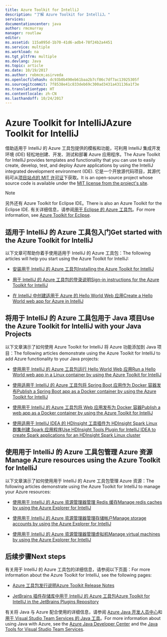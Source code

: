 ```yaml
---
title: Azure Toolkit for IntelliJ
description: "了解 Azure Toolkit for IntelliJ。"
services: 
documentationcenter: java
author: rmcmurray
manager: routlaw
editor: 
ms.assetid: 115a095d-1b70-41d6-adb4-78f24b2a4451
ms.service: multiple
ms.workload: na
ms.tgt_pltfrm: multiple
ms.devlang: Java
ms.topic: article
ms.date: 10/19/2017
ms.author: robmcm;asirveda
ms.openlocfilehash: dc93b0b490eb61baa2b7cf86c7df7ac13925305f
ms.sourcegitcommit: 7f8538e41c833deb69c300ad3431a431136a1f3e
ms.translationtype: HT
ms.contentlocale: zh-CN
ms.lasthandoff: 10/24/2017
---
```

# <a name="azure-toolkit-for-intellij"></a><span data-ttu-id="fe617-103">Azure Toolkit for IntelliJ</span><span class="sxs-lookup"><span data-stu-id="fe617-103">Azure Toolkit for IntelliJ</span></span>
<span data-ttu-id="fe617-104">借助适用于 IntelliJ 的 Azure 工具包提供的模板和功能，可利用 IntelliJ 集成开发环境 (IDE) 轻松地创建、开发、测试和部署 Azure 应用程序。</span><span class="sxs-lookup"><span data-stu-id="fe617-104">The Azure Toolkit for IntelliJ provides templates and functionality that you can use to easily create, develop, test, and deploy Azure applications by using the IntelliJ integrated development environment (IDE).</span></span> <span data-ttu-id="fe617-105">它是一个开放源代码项目，其源代码可从[项目站点的 MIT 许可证](https://github.com/microsoft/azure-tools-for-java)下获取。</span><span class="sxs-lookup"><span data-stu-id="fe617-105">It is an open-source project whose source code is available under the [MIT license from the project's site](https://github.com/microsoft/azure-tools-for-java).</span></span>

> [!NOTE]
> <span data-ttu-id="fe617-106">另外还有 Azure Toolkit for Eclipse IDE。</span><span class="sxs-lookup"><span data-stu-id="fe617-106">There is also an Azure Toolkit for the Eclipse IDE.</span></span> <span data-ttu-id="fe617-107">有关详细信息，请参阅[用于 Eclipse 的 Azure 工具包](../eclipse/azure-toolkit-for-eclipse.md)。</span><span class="sxs-lookup"><span data-stu-id="fe617-107">For more information, see [Azure Toolkit for Eclipse](../eclipse/azure-toolkit-for-eclipse.md).</span></span>
> 
> 

## <a name="get-started-with-the-azure-toolkit-for-intellij"></a><span data-ttu-id="fe617-108">适用于 IntelliJ 的 Azure 工具包入门</span><span class="sxs-lookup"><span data-stu-id="fe617-108">Get started with the Azure Toolkit for IntelliJ</span></span>
<span data-ttu-id="fe617-109">以下文章可帮助你着手使用适用于 IntelliJ 的 Azure 工具包：</span><span class="sxs-lookup"><span data-stu-id="fe617-109">The following articles will help you start using the Azure Toolkit for IntelliJ:</span></span>

* [<span data-ttu-id="fe617-110">安装用于 IntelliJ 的 Azure 工具包</span><span class="sxs-lookup"><span data-stu-id="fe617-110">Installing the Azure Toolkit for IntelliJ</span></span>](azure-toolkit-for-intellij-installation.md)

* [<span data-ttu-id="fe617-111">用于 IntelliJ 的 Azure 工具包的登录说明</span><span class="sxs-lookup"><span data-stu-id="fe617-111">Sign-in instructions for the Azure Toolkit for IntelliJ</span></span>](azure-toolkit-for-intellij-sign-in-instructions.md)

* [<span data-ttu-id="fe617-112">在 IntelliJ 中创建适用于 Azure 的 Hello World Web 应用</span><span class="sxs-lookup"><span data-stu-id="fe617-112">Create a Hello World web app for Azure in IntelliJ</span></span>](azure-toolkit-for-intellij-create-hello-world-web-app.md)

## <a name="use-the-azure-toolkit-for-intellij-with-your-java-projects"></a><span data-ttu-id="fe617-113">将用于 IntelliJ 的 Azure 工具包用于 Java 项目</span><span class="sxs-lookup"><span data-stu-id="fe617-113">Use the Azure Toolkit for IntelliJ with your Java Projects</span></span>
<span data-ttu-id="fe617-114">以下文章演示了如何使用 Azure Toolkit for IntelliJ 将 Azure 功能添加到 Java 项目：</span><span class="sxs-lookup"><span data-stu-id="fe617-114">The following articles demonstrate using the Azure Toolkit for IntelliJ to add Azure functionality to your Java projects:</span></span>

* [<span data-ttu-id="fe617-115">使用用于 IntelliJ 的 Azure 工具包运行 Hello World Web 应用</span><span class="sxs-lookup"><span data-stu-id="fe617-115">Run a Hello World web app in a Linux container by using the Azure Toolkit for IntelliJ</span></span>](azure-toolkit-for-intellij-hello-world-web-app-linux.md)

* [<span data-ttu-id="fe617-116">使用适用于 IntelliJ 的 Azure 工具包将 Spring Boot 应用作为 Docker 容器发布</span><span class="sxs-lookup"><span data-stu-id="fe617-116">Publish a Spring Boot app as a Docker container by using the Azure Toolkit for IntelliJ</span></span>](azure-toolkit-for-intellij-publish-spring-boot-docker-app.md)

* [<span data-ttu-id="fe617-117">使用用于 IntelliJ 的 Azure 工具包将 Web 应用发布为 Docker 容器</span><span class="sxs-lookup"><span data-stu-id="fe617-117">Publish a web app as a Docker container by using the Azure Toolkit for IntelliJ</span></span>](azure-toolkit-for-intellij-publish-as-docker-container.md)

* [<span data-ttu-id="fe617-118">使用适用于 IntelliJ IDEA 的 HDInsight 工具插件为 HDInsight Spark Linux 群集创建 Spark 应用程序</span><span class="sxs-lookup"><span data-stu-id="fe617-118">Use HDInsight Tools Plugin for IntelliJ IDEA to create Spark applications for an HDInsight Spark Linux cluster</span></span>](/azure/hdinsight/hdinsight-apache-spark-intellij-tool-plugin)

## <a name="manage-azure-resources-using-the-azure-toolkit-for-intellij"></a><span data-ttu-id="fe617-119">使用用于 IntelliJ 的 Azure 工具包管理 Azure 资源</span><span class="sxs-lookup"><span data-stu-id="fe617-119">Manage Azure resources using the Azure Toolkit for IntelliJ</span></span>
<span data-ttu-id="fe617-120">以下文章演示了如何使用用于 IntelliJ 的 Azure 工具包管理 Azure 资源：</span><span class="sxs-lookup"><span data-stu-id="fe617-120">The following articles demonstrate using the Azure Toolkit for IntelliJ to manage your Azure resources:</span></span>

* [<span data-ttu-id="fe617-121">使用用于 IntelliJ 的 Azure 资源管理器管理 Redis 缓存</span><span class="sxs-lookup"><span data-stu-id="fe617-121">Manage redis caches by using the Azure Explorer for IntelliJ</span></span>](azure-toolkit-for-intellij-managing-redis-caches-using-azure-explorer.md)

* [<span data-ttu-id="fe617-122">使用用于 IntelliJ 的 Azure 资源管理器管理存储帐户</span><span class="sxs-lookup"><span data-stu-id="fe617-122">Manage storage accounts by using the Azure Explorer for IntelliJ</span></span>](azure-toolkit-for-intellij-managing-virtual-machines-using-azure-explorer.md)

* [<span data-ttu-id="fe617-123">使用用于 IntelliJ 的 Azure 资源管理器管理虚拟机</span><span class="sxs-lookup"><span data-stu-id="fe617-123">Manage virtual machines by using the Azure Explorer for IntelliJ</span></span>](azure-toolkit-for-intellij-managing-storage-accounts-using-azure-explorer.md)

## <a name="next-steps"></a><span data-ttu-id="fe617-124">后续步骤</span><span class="sxs-lookup"><span data-stu-id="fe617-124">Next steps</span></span>

<span data-ttu-id="fe617-125">有关用于 IntelliJ 的 Azure 工具包的详细信息，请参阅以下页面：</span><span class="sxs-lookup"><span data-stu-id="fe617-125">For more information about the Azure Toolkit for IntelliJ, see the following pages:</span></span>

* [<span data-ttu-id="fe617-126">Azure 工具包发行说明</span><span class="sxs-lookup"><span data-stu-id="fe617-126">Azure Toolkit Release Notes</span></span>](https://github.com/Microsoft/azure-tools-for-java/releases)

* [<span data-ttu-id="fe617-127">JetBrains 插件存储库中用于 IntelliJ 的 Azure 工具包</span><span class="sxs-lookup"><span data-stu-id="fe617-127">Azure Toolkit for IntelliJ in the JetBrains Plugins Repository</span></span>](https://plugins.jetbrains.com/plugin/8053-azure-toolkit-for-intellij)

<span data-ttu-id="fe617-128">有关将 Java 与 Azure 配合使用的详细信息，请参阅 [Azure Java 开发人员中心](https://azure.microsoft.com/develop/java/)和[用于 Visual Studio Team Services 的 Java 工具](https://java.visualstudio.com/)。</span><span class="sxs-lookup"><span data-stu-id="fe617-128">For more information about using Java with Azure, see the [Azure Java Developer Center](https://azure.microsoft.com/develop/java/) and the [Java Tools for Visual Studio Team Services](https://java.visualstudio.com/).</span></span>

<!-- [!INCLUDE [azure-toolkit-additional-resources](../includes/azure-toolkit-additional-resources.md)] -->

<!-- URL List -->

[Azure Java Developer Center]: https://azure.microsoft.com/develop/java/
[Java Tools for Visual Studio Team Services]: https://java.visualstudio.com/

<!-- Temporarily Deprecated URLs -->

<!-- [Debug a Java Web App on Azure in IntelliJ]: ./app-service-web/app-service-web-debug-java-web-app-in-intellij.md -->
